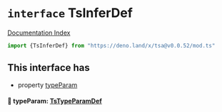 # `interface` TsInferDef

[Documentation Index](../README.md)

```ts
import {TsInferDef} from "https://deno.land/x/tsa@v0.0.52/mod.ts"
```

## This interface has

- property [typeParam](#-typeparam-tstypeparamdef)


#### 📄 typeParam: [TsTypeParamDef](../interface.TsTypeParamDef/README.md)



